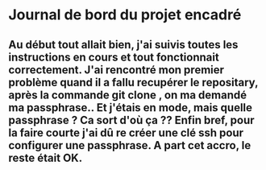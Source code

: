 # Journal de bord du projet encadré
## Au début tout allait bien, j'ai suivis toutes les instructions en cours et tout fonctionnait correctement. J'ai rencontré mon premier problème quand il a fallu recupérer le repositary, après la commande git clone <URL>, on ma demandé ma passphrase.. Et j'étais en mode, mais quelle passphrase ? Ca sort d'où ça ?? Enfin bref, pour la faire courte j'ai dû re créer une clé ssh pour configurer une passphrase. A part cet accro, le reste était OK.
